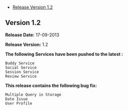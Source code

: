 * [Release Version 1.2](https://github.com/shephertz/App42-ActionScript-SDK/blob/master/Change_Log.md#version-12)

## Version 1.2

**Release Date:** 17-09-2013

**Release Version:** 1.2

**The following Services have been pushed to the latest :**

```
Buddy Service
Social Service
Session Service
Review Service
```

**This release contains the following bug fix:**

```
Multiple Query in Storage
Date Issue
User Profile
```
